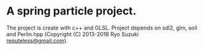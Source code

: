 # A spring particle project.

The project is create with c++ and GLSL.
Project depends on sdl2, glm, soil and Perlin.hpp (Copyright (C) 2013-2018 Ryo Suzuki <reputeless@gmail.com>). 
